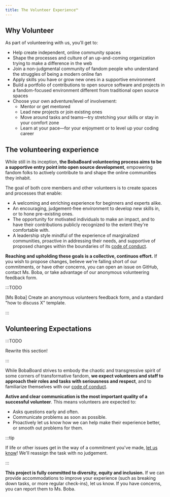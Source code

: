 ```yaml
---
title: The Volunteer Experience™
---
```


## Why Volunteer

As part of volunteering with us, you'll get to:

- Help create independent, online community spaces
- Shape the processes and culture of an up-and-coming organization trying to
  make a difference in the web
- Join a non-judgmental community of fandom people who understand the struggles
  of being a modern online fan
- Apply skills you have or grow new ones in a supportive environment
- Build a portfolio of contributions to open source software and projects in a
  fandom-focused environment different from traditional open source spaces
- Choose your own adventure/level of involvement:
  - Mentor or get mentored
  - Lead new projects or join existing ones
  - Move around tasks and teams—try stretching your skills or stay in your
    comfort zone
  - Learn at your pace—for your enjoyment or to level up your coding career

## The volunteering experience

While still in its inception, **the BobaBoard volunteering process aims to be a
supportive entry point into open source development**, empowering fandom folks
to actively contribute to and shape the online communities they inhabit.

The goal of both core members and other volunteers is to create spaces and
processes that enable:

- A welcoming and enriching experience for beginners and experts alike.
- An encouraging, judgement-free environment to develop new skills in, or to
  hone pre-existing ones.
- The opportunity for motivated individuals to make an impact, and to have their
  contributions publicly recognized to the extent they're comfortable with.
- A leadership style mindful of the experience of marginalized communities,
  proactive in addressing their needs, and supportive of proposed changes within
  the boundaries of its
  [code of conduct](/docs/volunteering/experience/code-of-conduct).

**Reaching and upholding these goals is a collective, continuos effort.** If you
wish to propose changes, believe we're falling short of our commitments, or have
other concerns, you can open an issue on GitHub, contact Ms. Boba, or take
advantage of our anonymous volunteering feedback form.

:::TODO

[Ms Boba] Create an anonymous volunteers feedback form, and a standard "how to
discuss X" template.

:::

## Volunteering Expectations

:::TODO

Rewrite this section!

:::

While BobaBoard strives to embody the chaotic and transgressive spirit of some
corners of transformative fandom, **we expect volunteers and staff to approach
their roles and tasks with seriousness and respect**, and to familiarize
themselves with our
[code of conduct](/docs/volunteering/experience/code-of-conduct).

**Active and clear communication is the most important quality of a successful
volunteer**. This means volunteers are expected to:

- Asks questions early and often.
- Communicate problems as soon as possible.
- Proactively let us know how we can help make their experience better, or
  smooth out problems for them.

:::tip

If life or other issues get in the way of a commitment you've made, <ins>let us
know</ins>! We'll reassign the task with no judgement.

:::

**This project is fully committed to diversity, equity and inclusion.** If we
can provide accommodations to improve your experience (such as breaking down
tasks, or more regular check-ins), let us know. If you have concerns, you can
report them to Ms. Boba.

